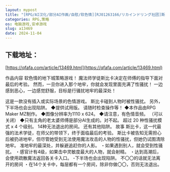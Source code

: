 ```yaml
---
layout: mypost
title: "[RPG/AI汉化/部分AI作画/自慰/软色情][RJ01263166/リカインドリング社团]斯比卡与地下城/スピカのダンジョン[PC+安卓/620M]"
categories: RPG,策略
os: 电脑游戏,安卓游戏
slug: a13469
date: 2024-11-04
---
```


## 下载地址：

[https://qfafa.com/article/13469.html](https://qfafa.com/article/13469.html)

作品内容
软色情的地下城策略游戏！
魔法师学徒斯比卡决定在师傅的指导下面对最后的考验。
然而，一旦你进入那个地牢，你就会发现里面充满了性骚扰！
一边感到恶心，一边感觉舒服，目标是行骚扰地牢的最深处！

这是一款没有插入或实际场景的色情游戏。
斯比卡碰到人物时被性骚扰。
另外，下半场也会出现陷阱。
◆提供试用版。
请随时检查操作等！
◆本作品由RPG Maker MZ制作。
◆图像分辨率为1110 x 624。
◆请注意，有色情音频。 （可以关闭）
◆只有主角的老太婆师傅是部分AI生成的。对不起。
超过 20 种性骚扰模式 x 4 个级别。
14种无法退出的房间。
还有其他陷阱。
故事
斯比卡，这一代最强的法术学徒，在师父的带领下，终于面临最后的考验。
斯比卡被告知无需担心后被扔进地牢，但尽管她受到无法使用魔法攻击的人物的性骚扰，但她仍试图清除地牢。
准地牢的最深处，并躲避追赶你的人影。
・如果遇到别人，就会受到性骚扰。
・感官计有4级，如果击中灵敏度最大的人物，就会射精。
・达到高潮后，会使用疏散魔法返回各关卡入口。
-下半场也会出现陷阱。
不〇〇的话就无法离开的房间
・在14个关卡中，每层都有一个房间，除非你做〇〇，否则无法退出。